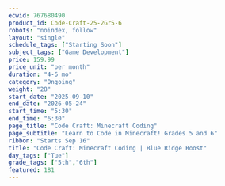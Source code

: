 ```yaml
---
ecwid: 767680490
product_id: Code-Craft-25-2Gr5-6
robots: "noindex, follow"
layout: "single"
schedule_tags: ["Starting Soon"]
subject_tags: ["Game Development"]
price: 159.99
price_unit: "per month"
duration: "4-6 mo"
category: "Ongoing"
weight: "28"
start_date: "2025-09-10"
end_date: "2026-05-24"
start_time: "5:30"
end_time: "6:30"
page_title: "Code Craft: Minecraft Coding"
page_subtitle: "Learn to Code in Minecraft! Grades 5 and 6"
ribbon: "Starts Sep 16"
title: "Code Craft: Minecraft Coding | Blue Ridge Boost"
day_tags: ["Tue"]
grade_tags: ["5th","6th"]
featured: 181
---
```

